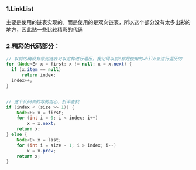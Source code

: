 ### 1.LinkList

主要是使用的链表实现的。而是使用的是双向链表，所以这个部分没有太多出彩的地方，因此贴一些比较精彩的代码


### 2.精彩的代码部分：

```java
// 以前的确没有想到链表可以这样进行遍历，我记得以前c都是使用的while来进行遍历的
for (Node<E> x = first; x != null; x = x.next) {
  if (x.item == null)
      return index;
  index++;
}


// 这个代码真的写的用心，折半查找
if (index < (size >> 1)) {
    Node<E> x = first;
    for (int i = 0; i < index; i++)
        x = x.next;
    return x;
} else {
    Node<E> x = last;
    for (int i = size - 1; i > index; i--)
        x = x.prev;
    return x;
}

```